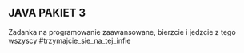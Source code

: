 ## JAVA PAKIET 3 

Zadanka na programowanie zaawansowane, bierzcie i jedzcie z tego wszyscy #trzymajcie_sie_na_tej_infie
